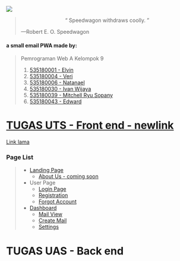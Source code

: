 ![](src/assets/Speedwagon.jpg)

> <center>“ Speedwagon withdraws coolly. ”</center>
>
> —Robert E. O. Speedwagon

#### a small email PWA made by:

> Pemrograman Web A Kelompok 9
>
> 1. [535180001 - Elvin](https://github.com/orgs/A-WebProgramming-Kelompok-9/people/535180001)
> 2. [535180004 - Veri](https://github.com/orgs/A-WebProgramming-Kelompok-9/people/Veri9)
> 3. [535180006 - Natanael](https://github.com/orgs/A-WebProgramming-Kelompok-9/people/Natanael535180006)
> 4. [535180030 - Ivan Wijaya](https://github.com/orgs/A-WebProgramming-Kelompok-9/people/yuriko192)
> 5. [535180039 - Mitchell Ryu Sopany](https://github.com/orgs/A-WebProgramming-Kelompok-9/people/Kudryavkax)
> 6. [535180043 - Edward](https://github.com/orgs/A-WebProgramming-Kelompok-9/people/ED535180043)

# [TUGAS UTS - Front end - newlink](https://speedwagonmail.netlify.app/#/)

[Link lama](https://speedmail.netlify.app/)

### Page List

> - [Landing Page](https://speedwagonmail.netlify.app/#/)
>    - [About Us - coming soon](https://speedwagonmail.netlify.app/#/)
>  - User Page
>    - [Login Page](https://speedwagonmail.netlify.app/#/user/login)
>    - [Registration](https://speedwagonmail.netlify.app/#/User/Register/)
>    - [Forgot Account](https://speedwagonmail.netlify.app/#/User/Forget/)
> - [Dashboard](https://speedwagonmail.netlify.app/#/Dashboard/0)
>   - [Mail View](https://speedwagonmail.netlify.app/#/Dashboard/0/View/0)
>   - [Create Mail](https://speedwagonmail.netlify.app/#/Dashboard/0/Create/)
>   - [Settings](https://speedwagonmail.netlify.app/#/Dashboard/0/Settings/)

# TUGAS UAS - Back end
